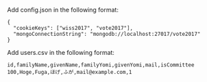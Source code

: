 
Add config.json in the following format:
```
{
  "cookieKeys": ["wiss2017", "vote2017"],
  "mongoConnectionString": "mongodb://localhost:27017/vote2017"
}
```

Add users.csv in the following format:
```
id,familyName,givenName,familyYomi,givenYomi,mail,isCommittee
100,Hoge,Fuga,ほげ,ふが,mail@example.com,1
```
